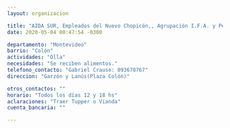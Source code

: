 ```yaml
---
layout: organizacion

title: "AIDA SUR, Empleados del Nuevo Chopicón,, Agrupación I.F.A. y Pepe DÈlia"
date: 2020-05-04 00:47:54 -0300

departamento: "Montevideo"
barrio: "Colón"
actividades: "Olla"
necesidades: "Se reciben alimentos."
telefono_contacto: "Gabriel Crause: 093678767"
direccion: "Garzón y Lanús(Plaza Colón)"

otros_contactos: ""
horario: "Todos los días 12 y 18 hs"
aclaraciones: "Traer Tupper o Vianda"
cuenta_bancaria: ""

---
```

